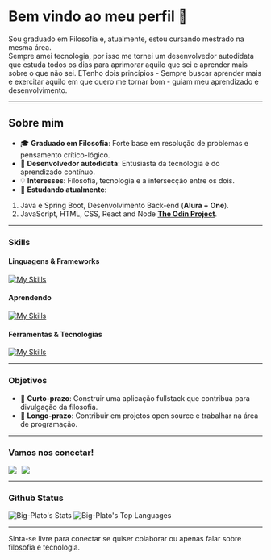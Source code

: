 # Bem vindo ao meu perfil 👋

Sou graduado em Filosofia e, atualmente, estou cursando mestrado na mesma área.  
Sempre amei tecnologia, por isso me tornei um desenvolvedor autodidata que estuda todos os dias para aprimorar aquilo que sei e aprender mais sobre o que não sei.
ETenho dois princípios - Sempre buscar aprender mais e exercitar aquilo em que quero me tornar bom - guiam meu aprendizado e desenvolvimento.

---

## Sobre mim
- 🎓 **Graduado em Filosofia**: Forte base em resolução de problemas e pensamento crítico-lógico.  
- 🚀 **Desenvolvedor autodidata**: Entusiasta da tecnologia e do aprendizado contínuo.  
- 💡 **Interesses**: Filosofia, tecnologia e a intersecção entre os dois.
- 🌱 **Estudando atualmente**:
1. Java e Spring Boot, Desenvolvimento Back-end (**Alura + One**).  
2. JavaScript, HTML, CSS, React and Node [**The Odin Project**](https://www.theodinproject.com/dashboard).
   

---

### Skills
#### Linguagens & Frameworks
[![My Skills](https://skillicons.dev/icons?i=html,css,js,ts,react)](https://skillicons.dev)

#### Aprendendo 
[![My Skills](https://skillicons.dev/icons?i=java,spring,mysql)](https://skillicons.dev)


#### Ferramentas & Tecnologias 
[![My Skills](https://skillicons.dev/icons?i=linux,vscode,idea,npm,babel,webpack,git,github,vite)](https://skillicons.dev)

---

### Objetivos
- 🔭 **Curto-prazo**: Construir uma aplicação fullstack que contribua para divulgação da filosofia. 
- 🌟 **Longo-prazo**: Contribuir em projetos open source e trabalhar na área de programação. 

---

### Vamos nos conectar!
<div style="display: flex; gap: 10px;">
  <a href="mailto:luisoctavius.sc@gmail.com" target="_blank">
    <img loading="lazy" src="https://img.shields.io/badge/Gmail-D14836?style=for-the-badge&logo=gmail&logoColor=white" target="_blank">
  </a>

  <a href="https://www.linkedin.com/in/luis-octavio" target="_blank">
    <img loading="lazy" src="https://img.shields.io/badge/-LinkedIn-%230077B5?style=for-the-badge&logo=linkedin&logoColor=white" target="_blank">
  </a>   
</div>

---

### Github Status
![Big-Plato's Stats](https://github-readme-stats.vercel.app/api?username=Big-Plato&theme=dark&show_icons=true&hide_border=false&count_private=true)
![Big-Plato's Top Languages](https://github-readme-stats.vercel.app/api/top-langs/?username=Big-Plato&theme=dark&show_icons=true&hide_border=false&layout=compact)

---

Sinta-se livre para conectar se quiser colaborar ou apenas falar sobre filosofia e tecnologia. 

